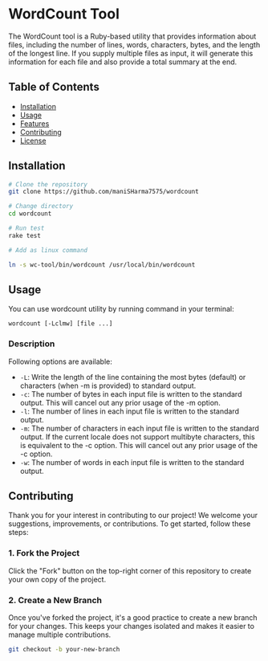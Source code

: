 # WordCount Tool

The WordCount tool is a Ruby-based utility that provides information about files, including the number of lines, words, characters, bytes, and the length of the longest line. If you supply multiple files as input, it will generate this information for each file and also provide a total summary at the end.

## Table of Contents

- [Installation](#installation)
- [Usage](#usage)
- [Features](#features)
- [Contributing](#contributing)
- [License](#license)

## Installation

```bash
# Clone the repository
git clone https://github.com/maniSHarma7575/wordcount

# Change directory
cd wordcount

# Run test
rake test

# Add as linux command

ln -s wc-tool/bin/wordcount /usr/local/bin/wordcount
```

## Usage

You can use wordcount utility by running command in your terminal:

`wordcount [-Lclmw] [file ...]`

### Description

Following options are available:

- `-L`: Write the length of the line containing the most bytes (default) or characters (when -m is provided) to standard output.
- `-c`: The number of bytes in each input file is written to the standard output.  This will cancel out any prior usage of the -m option.
- `-l`: The number of lines in each input file is written to the standard output.
- `-m`: The number of characters in each input file is written to the standard output.  If the current locale does not support multibyte characters, this is equivalent to the -c option.  This will cancel out any prior usage of the -c option.
- `-w`: The number of words in each input file is written to the standard output.

## Contributing

Thank you for your interest in contributing to our project! We welcome your suggestions, improvements, or contributions. To get started, follow these steps:

### 1. Fork the Project

Click the "Fork" button on the top-right corner of this repository to create your own copy of the project.

### 2. Create a New Branch

Once you've forked the project, it's a good practice to create a new branch for your changes. This keeps your changes isolated and makes it easier to manage multiple contributions.

```bash
git checkout -b your-new-branch
